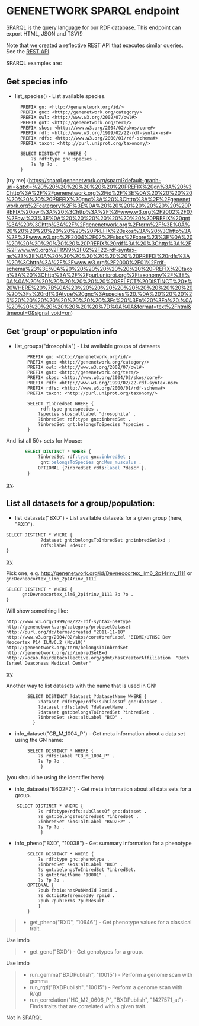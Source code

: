 # GENENETWORK SPARQL endpoint

SPARQL is the query language for our RDF database. This endpoint can export HTML, JSON and TSV(!)

Note that we created a reflective REST API that executes similar queries. See the [REST API](GN-REST-API-v2.md).

SPARQL examples are:

## Get species info

- list_species() - List available species.

        PREFIX gn: <http://genenetwork.org/id/>
        PREFIX gnc: <http://genenetwork.org/category/>
        PREFIX owl: <http://www.w3.org/2002/07/owl#>
        PREFIX gnt: <http://genenetwork.org/term/>
        PREFIX skos: <http://www.w3.org/2004/02/skos/core#>
        PREFIX rdf: <http://www.w3.org/1999/02/22-rdf-syntax-ns#>
        PREFIX rdfs: <http://www.w3.org/2000/01/rdf-schema#>
        PREFIX taxon: <http://purl.uniprot.org/taxonomy/>

        SELECT DISTINCT * WHERE {
            ?s rdf:type gnc:species .
            ?s ?p ?o .
        }

[try me] (https://sparql.genenetwork.org/sparql?default-graph-uri=&qtxt=%20%20%20%20%20%20%20%20PREFIX%20gn%3A%20%3Chttp%3A%2F%2Fgenenetwork.org%2Fid%2F%3E%0A%20%20%20%20%20%20%20%20PREFIX%20gnc%3A%20%3Chttp%3A%2F%2Fgenenetwork.org%2Fcategory%2F%3E%0A%20%20%20%20%20%20%20%20PREFIX%20owl%3A%20%3Chttp%3A%2F%2Fwww.w3.org%2F2002%2F07%2Fowl%23%3E%0A%20%20%20%20%20%20%20%20PREFIX%20gnt%3A%20%3Chttp%3A%2F%2Fgenenetwork.org%2Fterm%2F%3E%0A%20%20%20%20%20%20%20%20PREFIX%20skos%3A%20%3Chttp%3A%2F%2Fwww.w3.org%2F2004%2F02%2Fskos%2Fcore%23%3E%0A%20%20%20%20%20%20%20%20PREFIX%20rdf%3A%20%3Chttp%3A%2F%2Fwww.w3.org%2F1999%2F02%2F22-rdf-syntax-ns%23%3E%0A%20%20%20%20%20%20%20%20PREFIX%20rdfs%3A%20%3Chttp%3A%2F%2Fwww.w3.org%2F2000%2F01%2Frdf-schema%23%3E%0A%20%20%20%20%20%20%20%20PREFIX%20taxon%3A%20%3Chttp%3A%2F%2Fpurl.uniprot.org%2Ftaxonomy%2F%3E%0A%0A%20%20%20%20%20%20%20%20SELECT%20DISTINCT%20*%20WHERE%20%7B%0A%20%20%20%20%20%20%20%20%20%20%20%20%3Fs%20rdf%3Atype%20gnc%3Aspecies%20.%0A%20%20%20%20%20%20%20%20%20%20%20%20%3Fs%20%3Fp%20%3Fo%20.%0A%20%20%20%20%20%20%20%20%7D%0A%0A&format=text%2Fhtml&timeout=0&signal_void=on)

## Get 'group' or population info

- list_groups("drosophila") - List available groups of datasets

```sparql
        PREFIX gn: <http://genenetwork.org/id/>
        PREFIX gnc: <http://genenetwork.org/category/>
        PREFIX owl: <http://www.w3.org/2002/07/owl#>
        PREFIX gnt: <http://genenetwork.org/term/>
        PREFIX skos: <http://www.w3.org/2004/02/skos/core#>
        PREFIX rdf: <http://www.w3.org/1999/02/22-rdf-syntax-ns#>
        PREFIX rdfs: <http://www.w3.org/2000/01/rdf-schema#>
        PREFIX taxon: <http://purl.uniprot.org/taxonomy/>

        SELECT ?inbredSet WHERE {
             rdf:type gnc:species .
            ?species skos:altLabel "drosophila" .
            ?inbredSet rdf:type gnc:inbredSet .
            ?inbredSet gnt:belongsToSpecies ?species .
        }
```

And list all 50+ sets for Mouse:

```sql
       SELECT DISTINCT * WHERE {
            ?inbredSet rdf:type gnc:inbredSet ;
             gnt:belongsToSpecies gn:Mus_musculus .
            OPTIONAL {?inbredSet rdfs:label ?descr }.
        }
```

[try](https://sparql.genenetwork.org/sparql?default-graph-uri=&qtxt=%20%20%20%20%20%20%20PREFIX%20gn%3A%20%3Chttp%3A%2F%2Fgenenetwork.org%2Fid%2F%3E%0A%20%20%20%20%20%20%20%20PREFIX%20gnc%3A%20%3Chttp%3A%2F%2Fgenenetwork.org%2Fcategory%2F%3E%0A%20%20%20%20%20%20%20%20PREFIX%20owl%3A%20%3Chttp%3A%2F%2Fwww.w3.org%2F2002%2F07%2Fowl%23%3E%0A%20%20%20%20%20%20%20%20PREFIX%20gnt%3A%20%3Chttp%3A%2F%2Fgenenetwork.org%2Fterm%2F%3E%0A%20%20%20%20%20%20%20%20PREFIX%20skos%3A%20%3Chttp%3A%2F%2Fwww.w3.org%2F2004%2F02%2Fskos%2Fcore%23%3E%0A%20%20%20%20%20%20%20%20PREFIX%20rdf%3A%20%3Chttp%3A%2F%2Fwww.w3.org%2F1999%2F02%2F22-rdf-syntax-ns%23%3E%0A%20%20%20%20%20%20%20%20PREFIX%20rdfs%3A%20%3Chttp%3A%2F%2Fwww.w3.org%2F2000%2F01%2Frdf-schema%23%3E%0A%20%20%20%20%20%20%20%20PREFIX%20taxon%3A%20%3Chttp%3A%2F%2Fpurl.uniprot.org%2Ftaxonomy%2F%3E%0A%0A%20%20%20%20%20%20%20%20SELECT%20DISTINCT%20*%20WHERE%20%7B%0A%20%20%20%20%20%20%20%20%20%20%20%20%3FinbredSet%20rdf%3Atype%20gnc%3AinbredSet%20%3B%0A%20%20%20%20%20%20%20%20%20%20%20%20%20gnt%3AbelongsToSpecies%20gn%3AMus_musculus%20.%0A%20%20%20%20%20%20%20%20%20%20%20%20OPTIONAL%20%7B%3FinbredSet%20rdfs%3Alabel%20%3Fdescr%20%7D.%0A%20%20%20%20%20%20%20%20%7D&format=text%2Fhtml&timeout=0&signal_void=on).

## List all datasets for a group/population:

- list_datasets("BXD") - List available datasets for a given group (here, "BXD").

```
SELECT DISTINCT * WHERE {
             ?dataset gnt:belongsToInbredSet gn:inbredSetBxd ;
             rdfs:label ?descr .
}
```

[try](https://sparql.genenetwork.org/sparql?default-graph-uri=&qtxt=%20%20%20%20%20%20%20%20PREFIX%20gn%3A%20%3Chttp%3A%2F%2Fgenenetwork.org%2Fid%2F%3E%0A%20%20%20%20%20%20%20%20PREFIX%20gnc%3A%20%3Chttp%3A%2F%2Fgenenetwork.org%2Fcategory%2F%3E%0A%20%20%20%20%20%20%20%20PREFIX%20owl%3A%20%3Chttp%3A%2F%2Fwww.w3.org%2F2002%2F07%2Fowl%23%3E%0A%20%20%20%20%20%20%20%20PREFIX%20gnt%3A%20%3Chttp%3A%2F%2Fgenenetwork.org%2Fterm%2F%3E%0A%20%20%20%20%20%20%20%20PREFIX%20skos%3A%20%3Chttp%3A%2F%2Fwww.w3.org%2F2004%2F02%2Fskos%2Fcore%23%3E%0A%20%20%20%20%20%20%20%20PREFIX%20rdf%3A%20%3Chttp%3A%2F%2Fwww.w3.org%2F1999%2F02%2F22-rdf-syntax-ns%23%3E%0A%20%20%20%20%20%20%20%20PREFIX%20rdfs%3A%20%3Chttp%3A%2F%2Fwww.w3.org%2F2000%2F01%2Frdf-schema%23%3E%0A%20%20%20%20%20%20%20%20PREFIX%20taxon%3A%20%3Chttp%3A%2F%2Fpurl.uniprot.org%2Ftaxonomy%2F%3E%0A%0ASELECT%20DISTINCT%20*%20WHERE%20%7B%0A%20%20%20%20%20%20%20%20%20%20%20%20%20%3Fdataset%20gnt%3AbelongsToInbredSet%20gn%3AinbredSetBxd%20%3B%0A%20%20%20%20%20%20%20%20%20%20%20%20%20%20%20%20%20%20%20%20%20%20%20%20%20%20%20%20rdfs%3Alabel%20%3Fdescr%20.%0A%7D&format=text%2Fhtml&timeout=0&signal_void=on)

Pick one, e.g. http://genenetwork.org/id/Devneocortex_ilm6_2p14rinv_1111 or `gn:Devneocortex_ilm6_2p14rinv_1111`

```
SELECT DISTINCT * WHERE {
      gn:Devneocortex_ilm6_2p14rinv_1111 ?p ?o .
}
```

Will show something like:

```
http://www.w3.org/1999/02/22-rdf-syntax-ns#type    http://genenetwork.org/category/probesetDataset
http://purl.org/dc/terms/created "2011-11-18"
http://www.w3.org/2004/02/skos/core#prefLabel "BIDMC/UTHSC Dev Neocortex P14 ILMv6.2 (Nov10)"
http://genenetwork.org/term/belongsToInbredSet 	http://genenetwork.org/id/inbredSetBxd
http://vocab.fairdatacollective.org/gdmt/hasCreatorAffiliation 	"Beth Israel Deaconess Medical Center"
```
[try](https://sparql.genenetwork.org/sparql?default-graph-uri=&qtxt=%20%20%20%20%20%20%20%20PREFIX%20gn%3A%20%3Chttp%3A%2F%2Fgenenetwork.org%2Fid%2F%3E%0A%20%20%20%20%20%20%20%20PREFIX%20gnc%3A%20%3Chttp%3A%2F%2Fgenenetwork.org%2Fcategory%2F%3E%0A%20%20%20%20%20%20%20%20PREFIX%20owl%3A%20%3Chttp%3A%2F%2Fwww.w3.org%2F2002%2F07%2Fowl%23%3E%0A%20%20%20%20%20%20%20%20PREFIX%20gnt%3A%20%3Chttp%3A%2F%2Fgenenetwork.org%2Fterm%2F%3E%0A%20%20%20%20%20%20%20%20PREFIX%20skos%3A%20%3Chttp%3A%2F%2Fwww.w3.org%2F2004%2F02%2Fskos%2Fcore%23%3E%0A%20%20%20%20%20%20%20%20PREFIX%20rdf%3A%20%3Chttp%3A%2F%2Fwww.w3.org%2F1999%2F02%2F22-rdf-syntax-ns%23%3E%0A%20%20%20%20%20%20%20%20PREFIX%20rdfs%3A%20%3Chttp%3A%2F%2Fwww.w3.org%2F2000%2F01%2Frdf-schema%23%3E%0A%20%20%20%20%20%20%20%20PREFIX%20taxon%3A%20%3Chttp%3A%2F%2Fpurl.uniprot.org%2Ftaxonomy%2F%3E%0A%0ASELECT%20DISTINCT%20*%20WHERE%20%7B%0A%20%20%20%20%20%20gn%3ADevneocortex_ilm6_2p14rinv_1111%20%3Fp%20%3Fo%20.%0A%7D&format=text%2Fhtml&timeout=0&signal_void=on)


Another way to list datasets with the name that is used in GN:

```
        SELECT DISTINCT ?dataset ?datasetName WHERE {
            ?dataset rdf:type/rdfs:subClassOf gnc:dataset .
            ?dataset rdfs:label ?datasetName .
            ?dataset gnt:belongsToInbredSet ?inbredSet .
            ?inbredSet skos:altLabel "BXD" .
          }
```


- info_dataset("CB_M_1004_P") - Get meta information about a data set using the GN name:

```
        SELECT DISTINCT * WHERE {
            ?s rdfs:label "CB_M_1004_P" .
            ?s ?p ?o .
             }
```

(you should be using the identifier here)

- info_datasets("B6D2F2") - Get meta information about all data sets for a group.

```
    SELECT DISTINCT * WHERE {
            ?s rdf:type/rdfs:subClassOf gnc:dataset .
            ?s gnt:belongsToInbredSet ?inbredSet .
            ?inbredSet skos:altLabel "B6D2F2" .
            ?s ?p ?o .
             }
```
- info_pheno("BXD", "10038") - Get summary information for a phenotype

```
        SELECT DISTINCT * WHERE {
            ?s rdf:type gnc:phenotype .
            ?inbredSet skos:altLabel "BXD" .
            ?s gnt:belongsToInbredSet ?inbredSet.
            ?s gnt:traitName "10001" .
            ?s ?p ?o .
        OPTIONAL {
            ?pub fabio:hasPubMedId ?pmid .
            ?s dct:isReferencedBy ?pmid .
            ?pub ?pubTerms ?pubResult .
            }
        }
```

> - get_pheno("BXD", "10646") - Get phenotype values for a classical trait.

Use lmdb

> - get_geno("BXD") - Get genotypes for a group.

Use lmdb

> - run_gemma("BXDPublish", "10015") - Perform a genome scan with gemma
> - run_rqtl("BXDPublish", "10015") - Perform a genome scan with R/qtl
> - run_correlation("HC_M2_0606_P", "BXDPublish", "1427571_at") - Finds traits that are correlated with a given trait.

Not in SPARQL
